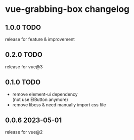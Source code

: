 # vue-grabbing-box changelog

## 1.0.0 TODO

release for feature & improvement

## 0.2.0 TODO

release for vue@3

## 0.1.0 TODO

- remove element-ui dependency  
  (not use ElButton anymore)
- remove libcss & need manually import css file

## 0.0.6 2023-05-01

release for vue@2
